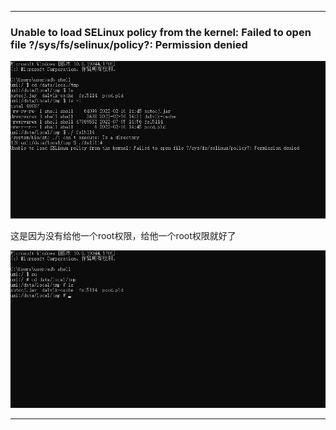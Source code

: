 

---

### Unable to load SELinux policy from the kernel: Failed to open file ?/sys/fs/selinux/policy?: Permission denied

![1](medai\1.png)



这是因为没有给他一个root权限，给他一个root权限就好了

![2](medai\2.png)

---

